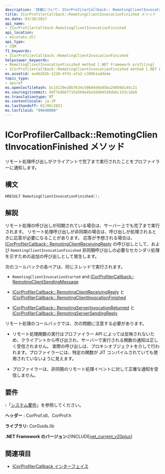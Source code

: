```yaml
---
description: '詳細について: ICorProfilerCallback:: RemotingClientInvocationFinished メソッド'
title: ICorProfilerCallback::RemotingClientInvocationFinished メソッド
ms.date: 03/30/2017
api_name:
- ICorProfilerCallback.RemotingClientInvocationFinished
api_location:
- mscorwks.dll
api_type:
- COM
f1_keywords:
- ICorProfilerCallback::RemotingClientInvocationFinished
helpviewer_keywords:
- RemotingClientInvocationFinished method [.NET Framework profiling]
- ICorProfilerCallback::RemotingClientInvocationFinished method [.NET Framework profiling]
ms.assetid: ea4b283b-1210-4f41-a7a2-c398b1adde4e
topic_type:
- apiref
ms.openlocfilehash: bc15139e10b7634c50604d9a05ba290566145c21
ms.sourcegitcommit: ddf7edb67715a5b9a45e3dd44536dabc153c1de0
ms.translationtype: MT
ms.contentlocale: ja-JP
ms.lasthandoff: 02/06/2021
ms.locfileid: "99648008"
---
```

# <a name="icorprofilercallbackremotingclientinvocationfinished-method"></a>ICorProfilerCallback::RemotingClientInvocationFinished メソッド

リモート処理呼び出しがクライアントで完了まで実行されたことをプロファイラーに通知します。  
  
## <a name="syntax"></a>構文  
  
```cpp  
HRESULT RemotingClientInvocationFinished();  
```  
  
## <a name="remarks"></a>解説  

 リモート処理の呼び出しが同期されている場合は、サーバー上でも完了まで実行されます。 リモート処理呼び出しが非同期の場合は、呼び出しが処理されるときに応答が必要になることがあります。 応答が予想される場合は、 [ICorProfilerCallback:: RemotingClientReceivingReply](icorprofilercallback-remotingclientreceivingreply-method.md) の呼び出しとして、および `RemotingClientInvocationFinished` 非同期呼び出しの必要なセカンダリ処理を示すための追加の呼び出しとして発生します。  
  
 次のコールバックの各ペアは、同じスレッドで実行されます。  
  
- `RemotingClientInvocationStarted` and [ICorProfilerCallback:: RemotingClientSendingMessage](icorprofilercallback-remotingclientsendingmessage-method.md)  
  
- [ICorProfilerCallback:: RemotingClientReceivingReply](icorprofilercallback-remotingclientreceivingreply-method.md) と [ICorProfilerCallback:: RemotingClientInvocationFinished](icorprofilercallback-remotingclientinvocationfinished-method.md)  
  
- [ICorProfilerCallback:: RemotingServerInvocationReturned](icorprofilercallback-remotingserverinvocationreturned-method.md) と [ICorProfilerCallback:: RemotingServerSendingReply](icorprofilercallback-remotingserversendingreply-method.md)  
  
 リモート処理のコールバックでは、次の問題に注意する必要があります。  
  
- リモート処理関数の実行はプロファイラー API によっては反映されないため、クライアントから呼び出され、サーバーで実行される関数の通知は正しく受信されません。 実際の呼び出しは、プロキシオブジェクトを介して行われます。プロファイラーには、特定の関数が JIT コンパイルされていても使用されていないように見えます。  
  
- プロファイラーは、非同期のリモート処理イベントに対して正確な通知を受信しません。  
  
## <a name="requirements"></a>要件  

 **:**「[システム要件](../../get-started/system-requirements.md)」を参照してください。  
  
 **ヘッダー** : CorProf.idl、CorProf.h  
  
 **ライブラリ:** CorGuids.lib  
  
 **.NET Framework のバージョン:**[!INCLUDE[net_current_v20plus](../../../../includes/net-current-v20plus-md.md)]  
  
## <a name="see-also"></a>関連項目

- [ICorProfilerCallback インターフェイス](icorprofilercallback-interface.md)

